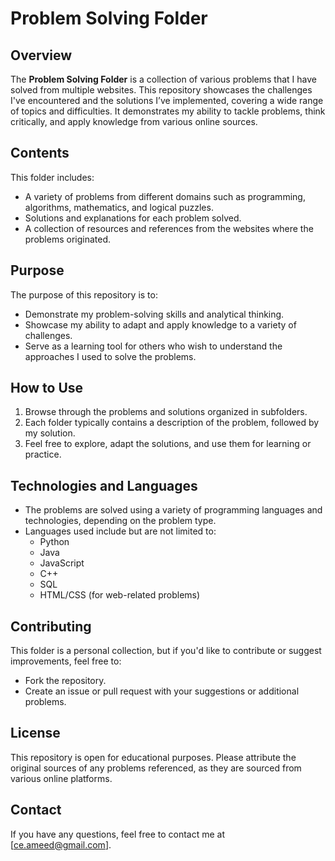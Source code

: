 
# Problem Solving Folder

## Overview
The **Problem Solving Folder** is a collection of various problems that I have solved from multiple websites. This repository showcases the challenges I've encountered and the solutions I’ve implemented, covering a wide range of topics and difficulties. It demonstrates my ability to tackle problems, think critically, and apply knowledge from various online sources.

## Contents
This folder includes:
- A variety of problems from different domains such as programming, algorithms, mathematics, and logical puzzles.
- Solutions and explanations for each problem solved.
- A collection of resources and references from the websites where the problems originated.

## Purpose
The purpose of this repository is to:
- Demonstrate my problem-solving skills and analytical thinking.
- Showcase my ability to adapt and apply knowledge to a variety of challenges.
- Serve as a learning tool for others who wish to understand the approaches I used to solve the problems.
  
## How to Use
1. Browse through the problems and solutions organized in subfolders.
2. Each folder typically contains a description of the problem, followed by my solution.
3. Feel free to explore, adapt the solutions, and use them for learning or practice.

## Technologies and Languages
- The problems are solved using a variety of programming languages and technologies, depending on the problem type.
- Languages used include but are not limited to:
  - Python
  - Java
  - JavaScript
  - C++
  - SQL
  - HTML/CSS (for web-related problems)

## Contributing
This folder is a personal collection, but if you'd like to contribute or suggest improvements, feel free to:
- Fork the repository.
- Create an issue or pull request with your suggestions or additional problems.

## License
This repository is open for educational purposes. Please attribute the original sources of any problems referenced, as they are sourced from various online platforms.

## Contact
If you have any questions, feel free to contact me at [ce.ameed@gmail.com].
